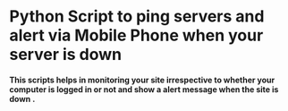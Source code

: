 # Python Script to ping servers and alert via Mobile Phone when your server is down 

#### This scripts helps in monitoring your site irrespective to whether your computer is logged in or not and show a alert message when the site is down .

